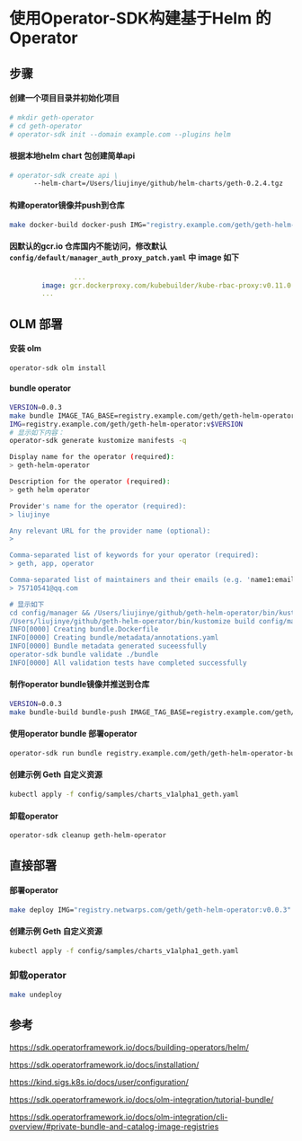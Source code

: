 # 使用Operator-SDK构建基于Helm 的 Operator 

## 步骤

#### 创建一个项目目录并初始化项目

```sh
# mkdir geth-operator
# cd geth-operator
# operator-sdk init --domain example.com --plugins helm
```

#### 根据本地helm chart 包创建简单api

```sh
# operator-sdk create api \
      --helm-chart=/Users/liujinye/github/helm-charts/geth-0.2.4.tgz
```

#### 构建operator镜像并push到仓库

```sh
make docker-build docker-push IMG="registry.example.com/geth/geth-helm-operator:v0.0.3"
```

#### 因默认的gcr.io 仓库国内不能访问，修改默认 `config/default/manager_auth_proxy_patch.yaml` 中 image 如下

```yaml
				...
        image: gcr.dockerproxy.com/kubebuilder/kube-rbac-proxy:v0.11.0
        ...
```

## OLM 部署

#### 安装 olm

```sh
operator-sdk olm install
```

#### bundle operator  

```sh
VERSION=0.0.3
make bundle IMAGE_TAG_BASE=registry.example.com/geth/geth-helm-operator VERSION=$VERSION
IMG=registry.example.com/geth/geth-helm-operator:v$VERSION
# 显示如下内容：
operator-sdk generate kustomize manifests -q

Display name for the operator (required):
> geth-helm-operator

Description for the operator (required):
> geth helm operator

Provider's name for the operator (required):
> liujinye

Any relevant URL for the provider name (optional):
>

Comma-separated list of keywords for your operator (required):
> geth, app, operator

Comma-separated list of maintainers and their emails (e.g. 'name1:email1, name2:email2') (required):
> 75710541@qq.com

# 显示如下
cd config/manager && /Users/liujinye/github/geth-helm-operator/bin/kustomize edit set image controller=registry.example.com/geth/geth-operator:v0.0.2
/Users/liujinye/github/geth-helm-operator/bin/kustomize build config/manifests | operator-sdk generate bundle -q --overwrite --version 0.0.1
INFO[0000] Creating bundle.Dockerfile
INFO[0000] Creating bundle/metadata/annotations.yaml
INFO[0000] Bundle metadata generated suceessfully
operator-sdk bundle validate ./bundle
INFO[0000] All validation tests have completed successfully
```

#### 制作operator bundle镜像并推送到仓库

```sh
VERSION=0.0.3
make bundle-build bundle-push IMAGE_TAG_BASE=registry.example.com/geth/geth-helm-operator VERSION=$VERSION IMG=registry.example.com/geth/geth-helm-operator:v$VERSION
```

#### 使用operator bundle 部署operator

```sh
operator-sdk run bundle registry.example.com/geth/geth-helm-operator-bundle:v0.0.3
```

#### 创建示例 Geth 自定义资源

```sh
kubectl apply -f config/samples/charts_v1alpha1_geth.yaml
```

#### 卸载operator

```sh
operator-sdk cleanup geth-helm-operator
```

## 直接部署

#### 部署operator

```sh
make deploy IMG="registry.netwarps.com/geth/geth-helm-operator:v0.0.3"
```

#### 创建示例 Geth 自定义资源

```sh
kubectl apply -f config/samples/charts_v1alpha1_geth.yaml
```

### 卸载operator

```sh
make undeploy
```

## 参考

https://sdk.operatorframework.io/docs/building-operators/helm/

https://sdk.operatorframework.io/docs/installation/

https://kind.sigs.k8s.io/docs/user/configuration/

https://sdk.operatorframework.io/docs/olm-integration/tutorial-bundle/

https://sdk.operatorframework.io/docs/olm-integration/cli-overview/#private-bundle-and-catalog-image-registries